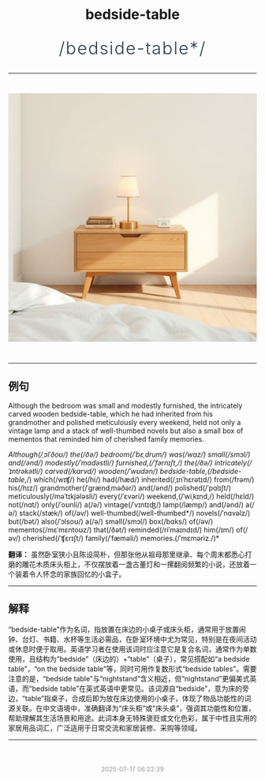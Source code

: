 <div align="center">

# bedside-table

<div style="margin: 30px 0;">
<h1 style="font-size: 2.5em; font-weight: 300; letter-spacing: 2px; margin: 0; color: #2c3e50;">
/bedside-table*/
</h1>
</div>

</div>

---

<div align="center" style="margin: 40px 0;">

![bedside-table](images/bedside-table.png)

</div>

---

## 例句

Although the bedroom was small and modestly furnished, the intricately carved wooden bedside-table, which he had inherited from his grandmother and polished meticulously every weekend, held not only a vintage lamp and a stack of well-thumbed novels but also a small box of mementos that reminded him of cherished family memories.

*Although(/ˌɔlˈðoʊ/) the(/ðə/) bedroom(/ˈbɛˌdrum/) was(/wɑz/) small(/smɔl/) and(/ənd/) modestly(/ˈmɑdəstli/) furnished,(/ˈfərnɪʃt,/) the(/ðə/) intricately(/ˈɪntrəkətli/) carved(/kɑrvd/) wooden(/ˈwʊdən/) bedside-table,(/bedside-table*,/) which(/wɪʧ/) he(/hi/) had(/hæd/) inherited(/ˌɪnˈhɛrətɪd/) from(/frəm/) his(/hɪz/) grandmother(/ˈgrændˌməðər/) and(/ənd/) polished(/ˈpɑlɪʃt/) meticulously(/məˈtɪkjələsli/) every(/ˈɛvəri/) weekend,(/ˈwiˌkɪnd,/) held(/hɛld/) not(/nɑt/) only(/ˈoʊnli/) a(/ə/) vintage(/ˈvɪntɪʤ/) lamp(/læmp/) and(/ənd/) a(/ə/) stack(/stæk/) of(/əv/) well-thumbed(/well-thumbed*/) novels(/ˈnɑvəlz/) but(/bət/) also(/ˈɔlsoʊ/) a(/ə/) small(/smɔl/) box(/bɑks/) of(/əv/) mementos(/mɛˈmɛntoʊz/) that(/ðət/) reminded(/riˈmaɪndɪd/) him(/ɪm/) of(/əv/) cherished(/ˈʧɛrɪʃt/) family(/ˈfæməli/) memories.(/ˈmɛməriz./)*

**翻译：** 虽然卧室狭小且陈设简朴，但那张他从祖母那里继承、每个周末都悉心打磨的雕花木质床头柜上，不仅摆放着一盏古董灯和一摞翻阅频繁的小说，还放着一个装着令人怀念的家族回忆的小盒子。

---

## 解释

“bedside-table”作为名词，指放置在床边的小桌子或床头柜，通常用于放置闹钟、台灯、书籍、水杯等生活必需品，在卧室环境中尤为常见，特别是在夜间活动或休息时便于取用。英语学习者在使用该词时应注意它是复合名词，通常作为单数使用，且结构为“bedside”（床边的）+“table”（桌子），常见搭配如“a bedside table”，“on the bedside table”等，同时可用作复数形式“bedside tables”。需要注意的是，“bedside table”与“nightstand”含义相近，但“nightstand”更偏美式英语，而“bedside table”在英式英语中更常见。该词源自“bedside”，意为床的旁边，“table”指桌子，合成后即为放在床边使用的小桌子，体现了物品功能性的词源关联。在中文语境中，准确翻译为“床头柜”或“床头桌”，强调其功能性和位置，帮助理解其生活场景和用途。此词本身无特殊褒贬或文化色彩，属于中性且实用的家居用品词汇，广泛适用于日常交流和家居装修、采购等领域。


---

<div align="center" style="margin-top: 50px;">
<small style="color: #999; font-size: 0.9em;">2025-07-17 06:22:39</small>
</div>
